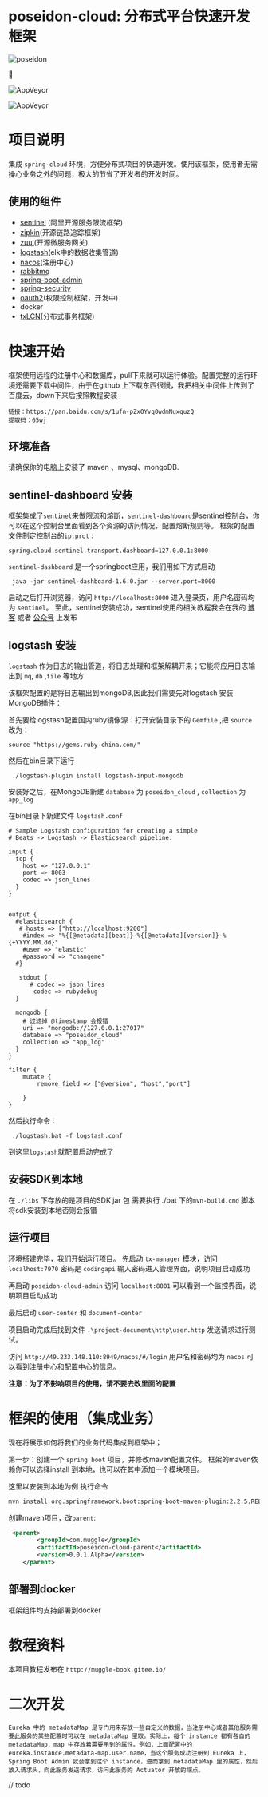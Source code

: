 
#  poseidon-cloud: 分布式平台快速开发框架

![poseidon](https://github.com/muggle0/poseidon-cloud/blob/master/project-document/png/factory.jpg?raw=true) 

 :penguin: 
 
![AppVeyor](https://img.shields.io/badge/cloud-poseidon-orange.svg)

![AppVeyor](https://img.shields.io/badge/jdk8-support-orange.svg)

# 项目说明

集成 `spring-cloud` 环境，方便分布式项目的快速开发。使用该框架，使用者无需操心业务之外的问题，极大的节省了开发者的开发时间。

## 使用的组件
- [sentinel](https://github.com/alibaba/spring-cloud-alibaba/wiki/Sentinel "点我") (阿里开源服务限流框架)
- [zipkin](https://github.com/openzipkin/zipkin/wiki "点我")(开源链路追踪框架)
- [zuul](https://github.com/Netflix/zuul/wiki "点我")(开源微服务网关)
- [logstash](https://www.elastic.co/cn/logstash "点我")(elk中的数据收集管道)
- [nacos](https://nacos.io/zh-cn/docs/what-is-nacos.html "点我")(注册中心)
- [rabbitmq]( https://muggle.javaboy.org/2019/08/30/rabbitmq/ "点我")
- [spring-boot-admin](https://codecentric.github.io/spring-boot-admin/current/ "应用监控")
- [spring-security](https://muggle.javaboy.org/2019/04/20/springSecurity2/ "权限控制框架")
- [oauth2](https://muggle.javaboy.org/2019/04/12/security-oauth2%E5%AD%A6%E4%B9%A0%E7%AC%94%E8%AE%B0/ "点我")(权限控制框架，开发中)
- docker
- [txLCN](http://www.txlcn.org/zh-cn/docs/preface.html "点我")(分布式事务框架)

# 快速开始
框架使用远程的注册中心和数据库，pull下来就可以运行体验。配置完整的运行环境还需要下载中间件，由于在github 上下载东西很慢，我把相关中间件上传到了百度云，down下来后按照教程安装

```
链接：https://pan.baidu.com/s/1ufn-pZxOYvq0wdmNuxquzQ 
提取码：65wj 
```
## 环境准备
请确保你的电脑上安装了 maven 、mysql、mongoDB.
 
## sentinel-dashboard 安装
框架集成了`sentinel`来做限流和熔断，`sentinel-dashboard`是sentinel控制台，你可以在这个控制台里面看到各个资源的访问情况，配置熔断规则等。
框架的配置文件制定控制台的`ip:prot` :
```properties
spring.cloud.sentinel.transport.dashboard=127.0.0.1:8000
```
`sentinel-dashboard` 是一个springboot应用，我们用如下方式启动
```properties
 java -jar sentinel-dashboard-1.6.0.jar --server.port=8000
```
启动之后打开浏览器，访问 `http://localhost:8000` 进入登录页，用户名密码均为 `sentinel`。
至此，sentinel安装成功，sentinel使用的相关教程我会在我的 [博客](https://muggle.javaboy.org/) 或者 [公众号](https://muggle.javaboy.org/2019/03/20/home/) 上发布

##  logstash 安装
`logstash` 作为日志的输出管道，将日志处理和框架解耦开来；它能将应用日志输出到 `mq`, `db` ,`file` 等地方

该框架配置的是将日志输出到mongoDB,因此我们需要先对logstash 安装MongoDB插件：

首先要给logstash配置国内ruby镜像源：打开安装目录下的 `Gemfile` ,把 `source` 改为：
```properties
source "https://gems.ruby-china.com/"
```
然后在bin目录下运行

```aidl
 ./logstash-plugin install logstash-input-mongodb
```

安装好之后，在MongoDB新建 `database` 为 `poseidon_cloud` , `collection` 为 `app_log`

在bin目录下新建文件 `logstash.conf`

```config
# Sample Logstash configuration for creating a simple
# Beats -> Logstash -> Elasticsearch pipeline.

input {
  tcp {
	host => "127.0.0.1"
    port => 8003
	codec => json_lines
  }
}


output {
  #elasticsearch {
   # hosts => ["http://localhost:9200"]
    #index => "%{[@metadata][beat]}-%{[@metadata][version]}-%{+YYYY.MM.dd}"
    #user => "elastic"
    #password => "changeme"
  #}
	
   stdout {
      # codec => json_lines
	   codec => rubydebug
  }
  
  mongodb {
	# 过滤掉 @timestamp 会报错
    uri => "mongodb://127.0.0.1:27017"
    database => "poseidon_cloud"
    collection => "app_log"
  }
}

filter {
    mutate {
		remove_field => ["@version", "host","port"]
    
    }
}
```

然后执行命令：
```aidl
 ./logstash.bat -f logstash.conf
```
到这里`logstash`就配置启动完成了

## 安装SDK到本地

在 `./libs` 下存放的是项目的SDK jar 包 需要执行 ./bat 下的`mvn-build.cmd` 脚本将sdk安装到本地否则会报错

## 运行项目

环境搭建完毕，我们开始运行项目。
先启动 `tx-manager` 模块，访问 `localhost:7970` 密码是 `codingapi` 输入密码进入管理界面，说明项目启动成功

再启动 `poseidon-cloud-admin` 访问 `localhost:8001` 可以看到一个监控界面，说明项目启动成功

最后启动 `user-center` 和 `document-center`

项目启动完成后找到文件 `.\project-document\http\user.http` 发送请求进行测试。

访问 `http://49.233.148.110:8949/nacos/#/login` 用户名和密码均为 `nacos` 可以看到注册中心和配置中心的信息。

**注意：为了不影响项目的使用，请不要去改里面的配置**

# 框架的使用（集成业务）

现在将展示如何将我们的业务代码集成到框架中；

第一步：创建一个 `spring boot` 项目，并修改maven配置文件。 框架的maven依赖你可以选择install 到本地，也可以在其中添加一个模块项目。

这里以安装到本地为例
执行命令

```xml
mvn install org.springframework.boot:spring-boot-maven-plugin:2.2.5.RELEASE:build-info
```
创建maven项目，改`parent`:

```xml
 <parent>
        <groupId>com.muggle</groupId>
        <artifactId>poseidon-cloud-parent</artifactId>
        <version>0.0.1.Alpha</version>
    </parent>
```

## 部署到docker

框架组件均支持部署到docker

# 教程资料

本项目教程发布在 `http://muggle-book.gitee.io/` 

# 二次开发

 

```
Eureka 中的 metadataMap 是专门用来存放一些自定义的数据，当注册中心或者其他服务需要此服务的某些配置时可以在 metadataMap 里取。实际上，每个 instance 都有各自的 metadataMap，map 中存放着需要用到的属性。例如，上面配置中的 eureka.instance.metadata-map.user.name，当这个服务成功注册到 Eureka 上，Spring Boot Admin 就会拿到这个 instance，进而拿到 metadataMap 里的属性，然后放入请求头，向此服务发送请求，访问此服务的 Actuator 开放的端点。
```

// todo 